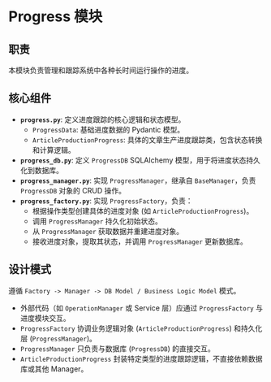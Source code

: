 # Progress 模块

## 职责

本模块负责管理和跟踪系统中各种长时间运行操作的进度。

## 核心组件

*   **`progress.py`**: 定义进度跟踪的核心逻辑和状态模型。
    *   `ProgressData`: 基础进度数据的 Pydantic 模型。
    *   `ArticleProductionProgress`: 具体的文章生产进度跟踪类，包含状态转换和计算逻辑。
*   **`progress_db.py`**: 定义 `ProgressDB` SQLAlchemy 模型，用于将进度状态持久化到数据库。
*   **`progress_manager.py`**: 实现 `ProgressManager`，继承自 `BaseManager`，负责 `ProgressDB` 对象的 CRUD 操作。
*   **`progress_factory.py`**: 实现 `ProgressFactory`，负责：
    *   根据操作类型创建具体的进度对象 (如 `ArticleProductionProgress`)。
    *   调用 `ProgressManager` 持久化初始状态。
    *   从 `ProgressManager` 获取数据并重建进度对象。
    *   接收进度对象，提取其状态，并调用 `ProgressManager` 更新数据库。

## 设计模式

遵循 `Factory -> Manager -> DB Model / Business Logic Model` 模式。

*   外部代码（如 `OperationManager` 或 Service 层）应通过 `ProgressFactory` 与进度模块交互。
*   `ProgressFactory` 协调业务逻辑对象 (`ArticleProductionProgress`) 和持久化层 (`ProgressManager`)。
*   `ProgressManager` 只负责与数据库 (`ProgressDB`) 的直接交互。
*   `ArticleProductionProgress` 封装特定类型的进度跟踪逻辑，不直接依赖数据库或其他 Manager。 